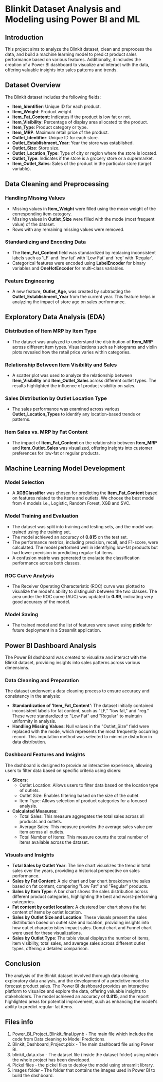 # Blinkit Dataset Analysis and Modeling using Power BI and ML

## Introduction
This project aims to analyze the Blinkit dataset, clean and preprocess the data, and build a machine learning model to predict product sales performance based on various features. Additionally, it includes the creation of a Power BI dashboard to visualize and interact with the data, offering valuable insights into sales patterns and trends.

## Dataset Overview
The Blinkit dataset includes the following fields:
- **Item_Identifier**: Unique ID for each product.
- **Item_Weight**: Product weight.
- **Item_Fat_Content**: Indicates if the product is low fat or not.
- **Item_Visibility**: Percentage of display area allocated to the product.
- **Item_Type**: Product category or type.
- **Item_MRP**: Maximum retail price of the product.
- **Outlet_Identifier**: Unique ID for each store.
- **Outlet_Establishment_Year**: Year the store was established.
- **Outlet_Size**: Store size.
- **Outlet_Location_Type**: Type of city or region where the store is located.
- **Outlet_Type**: Indicates if the store is a grocery store or a supermarket.
- **Item_Outlet_Sales**: Sales of the product in the particular store (target variable).

## Data Cleaning and Preprocessing
### Handling Missing Values
- Missing values in **Item_Weight** were filled using the mean weight of the corresponding item category.
- Missing values in **Outlet_Size** were filled with the mode (most frequent value) of the dataset.
- Rows with any remaining missing values were removed.

### Standardizing and Encoding Data
- The **Item_Fat_Content** field was standardized by replacing inconsistent labels such as 'LF' and 'low fat' with 'Low Fat' and 'reg' with 'Regular'.
- Categorical features were encoded using **LabelEncoder** for binary variables and **OneHotEncoder** for multi-class variables.

### Feature Engineering
- A new feature, **Outlet_Age**, was created by subtracting the **Outlet_Establishment_Year** from the current year. This feature helps in analyzing the impact of store age on sales performance.

## Exploratory Data Analysis (EDA)
### Distribution of Item MRP by Item Type
- The dataset was analyzed to understand the distribution of **Item_MRP** across different item types. Visualizations such as histograms and violin plots revealed how the retail price varies within categories.

### Relationship Between Item Visibility and Sales
- A scatter plot was used to analyze the relationship between **Item_Visibility** and **Item_Outlet_Sales** across different outlet types. The results highlighted the influence of product visibility on sales.

### Sales Distribution by Outlet Location Type
- The sales performance was examined across various **Outlet_Location_Types** to identify any location-based trends or patterns.

### Item Sales vs. MRP by Fat Content
- The impact of **Item_Fat_Content** on the relationship between **Item_MRP** and **Item_Outlet_Sales** was visualized, offering insights into customer preferences for low-fat or regular products.

## Machine Learning Model Development
### Model Selection
- A **XGBClassifier** was chosen for predicting the **Item_Fat_Content** based on features related to the items and outlets. We choose the best model from 4 models i.e., Logistic, Random Forest, XGB and SVC.

### Model Training and Evaluation
- The dataset was split into training and testing sets, and the model was trained using the training set.
- The model achieved an accuracy of **0.815** on the test set.
- The performance metrics, including precision, recall, and F1-score, were calculated. The model performed well in identifying low-fat products but had lower precision in predicting regular-fat items.
- A confusion matrix was generated to evaluate the classification performance across both classes.

### ROC Curve Analysis
- The Receiver Operating Characteristic (ROC) curve was plotted to visualize the model's ability to distinguish between the two classes. The area under the ROC curve (AUC) was updated to **0.89**, indicating very good accuracy of the model.

### Model Saving
- The trained model and the list of features were saved using **pickle** for future deployment in a Streamlit application.

## Power BI Dashboard Analysis
The Power BI dashboard was created to visualize and interact with the Blinkit dataset, providing insights into sales patterns across various dimensions.

### Data Cleaning and Preparation
The dataset underwent a data cleaning process to ensure accuracy and consistency in the analysis:
- **Standardization of 'Item_Fat_Content'**: The dataset initially contained inconsistent labels for fat content, such as "LF," "low fat," and "reg." These were standardized to "Low Fat" and "Regular" to maintain uniformity in analysis.
- **Handling Missing Values**: Null values in the "Outlet_Size" field were replaced with the mode, which represents the most frequently occurring record. This imputation method was selected to minimize distortion in data distribution.

### Dashboard Features and Insights
The dashboard is designed to provide an interactive experience, allowing users to filter data based on specific criteria using slicers:
- **Slicers**: 
  - Outlet Location: Allows users to filter data based on the location type of outlets.
  - Outlet Size: Enables filtering based on the size of the outlet.
  - Item Type: Allows selection of product categories for a focused analysis.
- **Calculated Measures**:
  - Total Sales: This measure aggregates the total sales across all products and outlets.
  - Average Sales: This measure provides the average sales value per item across all outlets.
  - Total Number of Items: This measure counts the total number of items available across the dataset.

### Visuals and Insights
- **Total Sales by Outlet Year**: The line chart visualizes the trend in total sales over the years, providing a historical perspective on sales performance.
- **Sales by Fat Content**: A pie chart and bar chart breakdown the sales based on fat content, comparing "Low Fat" and "Regular" products.
- **Sales by Item Type**: A bar chart shows the sales distribution across different product categories, highlighting the best and worst-performing categories.
- **Fat content by outlet location**: A clustered bar chart shows the fat content of items by outlet location.
- **Sales by Outlet Size and Location**: These visuals present the sales distribution based on outlet size and location, providing insights into how outlet characteristics impact sales. Donut chart and Funnel chart were used for these visualizations.
- **Sales by Outlet Type**: The table visual displays the number of items, item visibility, total sales, and average sales across different outlet types, offering a detailed comparison.

## Conclusion
The analysis of the Blinkit dataset involved thorough data cleaning, exploratory data analysis, and the development of a predictive model to forecast product sales. The Power BI dashboard provides an interactive platform to visualize and explore the data, offering valuable insights to stakeholders. The model achieved an accuracy of **0.815**, and the report highlighted areas for potential improvement, such as enhancing the model's ability to predict regular-fat items.

## Files info

1. Power_BI_Project_Blinkit_final.ipynb - The main file which includes the code from Data cleaning to Model Predictions.
2. Blinkit_Dashboard_Project.pbix - The main dashboard file using Power BI.
3. blinkit_data.xlsx - The dataset file (inside the dataset folder) using which the whole project has been developed.
4. Pickel files - the pickel files to deploy the model using streamlit library.
5. images folder - The folder that contains the images used in Power BI to build the dashboard.


